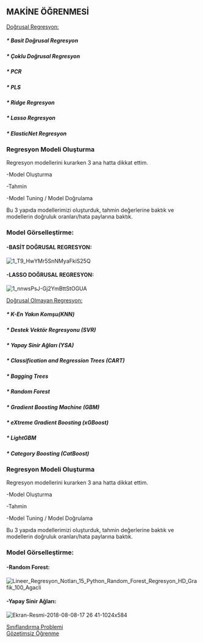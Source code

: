 ## MAKİNE ÖĞRENMESİ
[Doğrusal Regresyon:](https://github.com/beyzqusta/MachineLearning/blob/main/dogrusal_regresyon_ve_kuzenleri.ipynb)<br/>
##### * Basit Doğrusal Regresyon
##### * Çoklu Doğrusal Regresyon
##### * PCR
##### * PLS
##### * Ridge Regresyon
##### * Lasso Regresyon
##### * ElasticNet Regresyon

### Regresyon Modeli Oluşturma
Regresyon modellerini kurarken 3 ana hatta dikkat ettim.

-Model Oluşturma

-Tahmin

-Model Tuning / Model Doğrulama

Bu 3 yapıda modellerimizi oluşturduk, tahmin değerlerine baktık ve modellerin doğruluk oranları/hata paylarına baktık.

### Model Görselleştirme:
#### -BASİT DOĞRUSAL REGRESYON:

![1_T9_HwYMr5SnNMyaFkiS25Q](https://github.com/beyzqusta/MachineLearning/assets/129887098/8c9cb8c8-e1c0-4258-a153-47cb357754c6)


#### -LASSO DOĞRUSAL REGRESYON:

![1_nnwsPsJ-Gj2YmBttStOGUA](https://github.com/beyzqusta/MachineLearning/assets/129887098/e6e52378-2abd-4543-86d8-b1256664ac12)


[Doğrusal Olmayan Regresyon:](https://github.com/beyzqusta/MachineLearning/blob/main/dogrusal_olmayan_regresyon_modelleri.ipynb)<br/>
##### * K-En Yakın Komşu(KNN)
##### * Destek Vektör Regresyonu (SVR)
##### * Yapay Sinir Ağları (YSA)
##### * Classification and Regression Trees (CART)
##### * Bagging Trees
##### * Random Forest 
##### * Gradient Boosting Machine (GBM)
##### * eXtreme Gradient Boosting (xGBoost)
##### * LightGBM
##### * Category Boosting (CatBoost)

### Regresyon Modeli Oluşturma
Regresyon modellerini kurarken 3 ana hatta dikkat ettim.

-Model Oluşturma

-Tahmin

-Model Tuning / Model Doğrulama

Bu 3 yapıda modellerimizi oluşturduk, tahmin değerlerine baktık ve modellerin doğruluk oranları/hata paylarına baktık.

### Model Görselleştirme:
#### -Random Forest:
![Lineer_Regresyon_Notları_15_Python_Random_Forest_Regresyon_HD_Grafik_100_Agacli](https://github.com/beyzqusta/MachineLearning/assets/129887098/ada5ab6d-2b76-4e8d-9ce9-804de141608b)

#### -Yapay Sinir Ağları:
![Ekran-Resmi-2018-08-08-17 26 41-1024x584](https://github.com/beyzqusta/MachineLearning/assets/129887098/ea117046-fa6a-4697-853e-5ebc43cc3f2e)

[Sınıflandırma Problemi](https://github.com/beyzqusta/MachineLearning/blob/main/siniflandirma.ipynb)<br/>
[Gözetimsiz Öğrenme](https://github.com/beyzqusta/MachineLearning/blob/main/gozetimsiz_ogrenme.ipynb)











